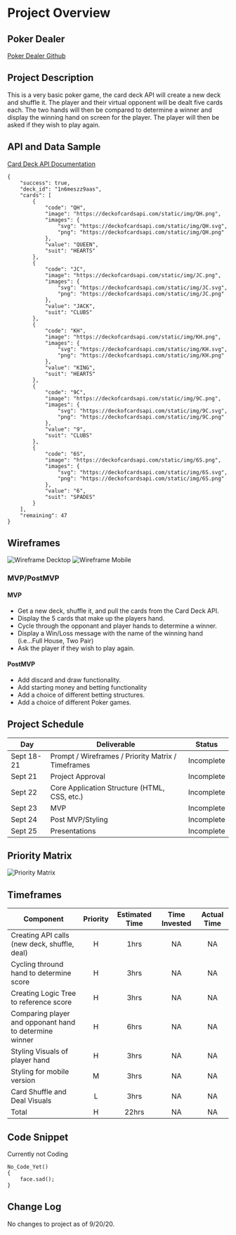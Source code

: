 # Project Overview

## Poker Dealer

[Poker Dealer Github](https://github.com/omegadesigner/Poker-Dealer)

## Project Description

This is a very basic poker game, the card deck API will create a new deck and shuffle it. The player and their virtual opponent will be dealt five cards each. The two hands will then be compared to determine a winner and display the winning hand on screen for the player. The player will then be asked if they wish to play again.

## API and Data Sample

[Card Deck API Documentation](http://deckofcardsapi.com/)

```
{
    "success": true,
    "deck_id": "1n6meszz9aas",
    "cards": [
        {
            "code": "QH",
            "image": "https://deckofcardsapi.com/static/img/QH.png",
            "images": {
                "svg": "https://deckofcardsapi.com/static/img/QH.svg",
                "png": "https://deckofcardsapi.com/static/img/QH.png"
            },
            "value": "QUEEN",
            "suit": "HEARTS"
        },
        {
            "code": "JC",
            "image": "https://deckofcardsapi.com/static/img/JC.png",
            "images": {
                "svg": "https://deckofcardsapi.com/static/img/JC.svg",
                "png": "https://deckofcardsapi.com/static/img/JC.png"
            },
            "value": "JACK",
            "suit": "CLUBS"
        },
        {
            "code": "KH",
            "image": "https://deckofcardsapi.com/static/img/KH.png",
            "images": {
                "svg": "https://deckofcardsapi.com/static/img/KH.svg",
                "png": "https://deckofcardsapi.com/static/img/KH.png"
            },
            "value": "KING",
            "suit": "HEARTS"
        },
        {
            "code": "9C",
            "image": "https://deckofcardsapi.com/static/img/9C.png",
            "images": {
                "svg": "https://deckofcardsapi.com/static/img/9C.svg",
                "png": "https://deckofcardsapi.com/static/img/9C.png"
            },
            "value": "9",
            "suit": "CLUBS"
        },
        {
            "code": "6S",
            "image": "https://deckofcardsapi.com/static/img/6S.png",
            "images": {
                "svg": "https://deckofcardsapi.com/static/img/6S.svg",
                "png": "https://deckofcardsapi.com/static/img/6S.png"
            },
            "value": "6",
            "suit": "SPADES"
        }
    ],
    "remaining": 47
}
```

## Wireframes

![Wireframe Decktop](https://i.imgur.com/FqyOf76.jpg)
![Wireframe Mobile](https://i.imgur.com/S3CZzbU.jpg)

### MVP/PostMVP

#### MVP 

- Get a new deck, shuffle it, and pull the cards from the Card Deck API.
- Display the 5 cards that make up the players hand.
- Cycle through the opponant and player hands to determine a winner.
- Display a Win/Loss message with the name of the winning hand (i.e...Full House, Two Pair)
- Ask the player if they wish to play again.

#### PostMVP  

- Add discard and draw functionality.
- Add starting money and betting functionality
- Add a choice of different betting structures.
- Add a choice of different Poker games.

## Project Schedule

|  Day | Deliverable | Status
|---|---| ---|
|Sept 18-21| Prompt / Wireframes / Priority Matrix / Timeframes | Incomplete
|Sept 21| Project Approval | Incomplete
|Sept 22| Core Application Structure (HTML, CSS, etc.) | Incomplete
|Sept 23| MVP | Incomplete
|Sept 24| Post MVP/Styling | Incomplete
|Sept 25| Presentations | Incomplete

## Priority Matrix

![Priority Matrix](https://i.imgur.com/SFkijDi.jpg)

## Timeframes

| Component | Priority | Estimated Time | Time Invested | Actual Time |
| --- | :---: |  :---: | :---: | :---: |
| Creating API calls (new deck, shuffle, deal) | H | 1hrs| NA | NA |
| Cycling thround hand to determine score| H | 3hrs| NA | NA |
| Creating Logic Tree to reference score | H | 3hrs| NA | NA |
| Comparing player and opponant hand to determine winner | H | 6hrs| NA | NA |
| Styling Visuals of player hand | H | 3hrs| NA | NA |
| Styling for mobile version | M | 3hrs| NA | NA |
| Card Shuffle and Deal Visuals | L | 3hrs| NA | NA |
| Total | H | 22hrs| NA | NA |

## Code Snippet

Currently not Coding 

```
No_Code_Yet()
{
	face.sad();
}
```

## Change Log

No changes to project as of 9/20/20.
